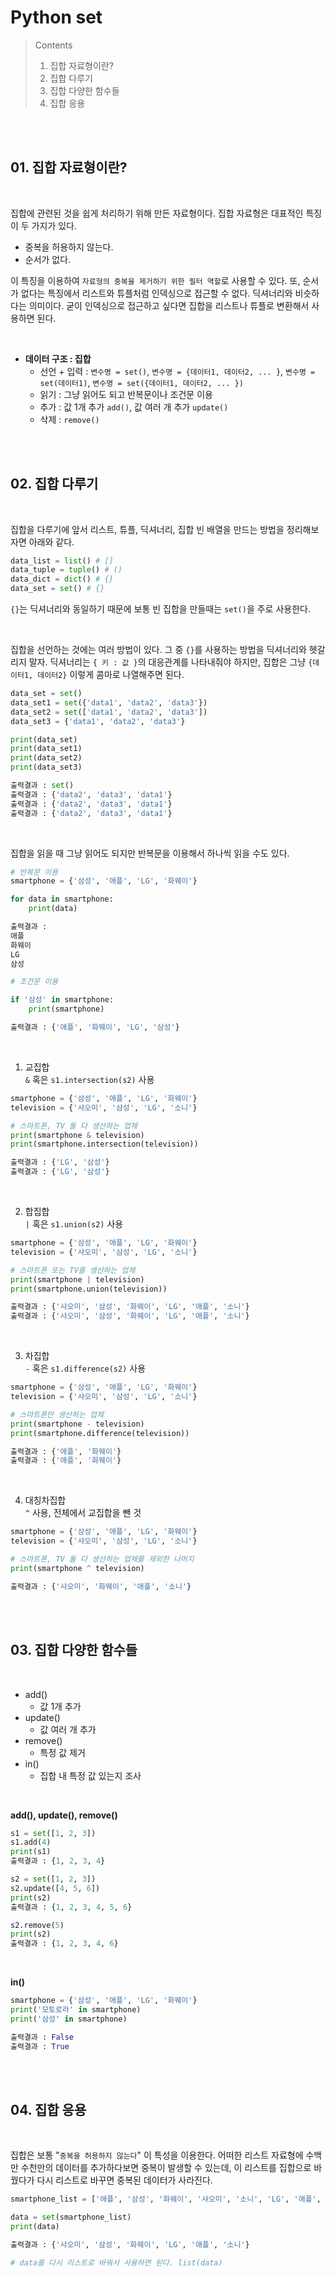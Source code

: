 # Python set

> Contents <br>
>   01. 집합 자료형이란?
>   02. 집합 다루기
>   03. 집합 다양한 함수들
>   04. 집합 응용

<br><br>

## 01. 집합 자료형이란?

<br>

집합에 관련된 것을 쉽게 처리하기 위해 만든 자료형이다. 집합 자료형은 대표적인 특징이 두 가지가 있다.

- 중복을 허용하지 않는다.
- 순서가 없다.

이 특징을 이용하여 `자료형의 중복을 제거하기 위한 필터 역할`로 사용할 수 있다. 또, 순서가 없다는 특징에서 리스트와 튜플처럼 인덱싱으로 접근할 수 없다. 딕셔너리와 비슷하다는 의미이다. 굳이 인덱싱으로 접근하고 싶다면 집합을 리스트나 튜플로 변환해서 사용하면 된다.

<br>

- **데이터 구조 : 집합**
    - 선언 + 입력 : `변수명 = set()`, `변수명 = {데이터1, 데이터2, ... }`, `변수명 = set(데이터1)`, `변수명 = set({데이터1, 데이터2, ... })`
    - 읽기 : 그냥 읽어도 되고 반복문이나 조건문 이용
    - 추가 : 값 1개 추가 `add()`, 값 여러 개 추가 `update()`
    - 삭제 : `remove()`

<br><br>

## 02. 집합 다루기

<br>

집합을 다루기에 앞서 리스트, 튜플, 딕셔너리, 집합 빈 배열을 만드는 방법을 정리해보자면 아래와 같다.

```python
data_list = list() # []
data_tuple = tuple() # ()
data_dict = dict() # {}
data_set = set() # {}
```

`{}`는 딕셔너리와 동일하기 때문에 보통 빈 집합을 만들때는 `set()`을 주로 사용한다.

<br>

집합을 선언하는 것에는 여러 방법이 있다. 그 중 `{}`를 사용하는 방법을 딕셔너리와 헷갈리지 말자. 딕셔너리는 `{ 키 : 값 }`의 대응관계를 나타내줘야 하지만, 집합은 그냥 `{데이터1, 데이터2}` 이렇게 콤마로 나열해주면 된다.

```python
data_set = set()
data_set1 = set({'data1', 'data2', 'data3'})
data_set2 = set(['data1', 'data2', 'data3'])
data_set3 = {'data1', 'data2', 'data3'}

print(data_set)
print(data_set1)
print(data_set2)
print(data_set3)

출력결과 : set()
출력결과 : {'data2', 'data3', 'data1'}
출력결과 : {'data2', 'data3', 'data1'}
출력결과 : {'data2', 'data3', 'data1'}
```

<br>

집합을 읽을 때 그냥 읽어도 되지만 반복문을 이용해서 하나씩 읽을 수도 있다.
```python
# 반복문 이용
smartphone = {'삼성', '애플', 'LG', '화웨이'}

for data in smartphone:
    print(data)

출력결과 : 
애플
화웨이
LG
삼성

# 조건문 이용

if '삼성' in smartphone:
    print(smartphone)

출력결과 : {'애플', '화웨이', 'LG', '삼성'}
```

<br>

1. 교집합 <br>
   `&` 혹은 `s1.intersection(s2)` 사용
   
```python
smartphone = {'삼성', '애플', 'LG', '화웨이'}
television = {'샤오미', '삼성', 'LG', '소니'}

# 스마트폰, TV 둘 다 생산하는 업체
print(smartphone & television)
print(smartphone.intersection(television))

출력결과 : {'LG', '삼성'}
출력결과 : {'LG', '삼성'}
```

<br>

2. 합집합 <br>
   `|` 혹은 `s1.union(s2)` 사용
   
```python
smartphone = {'삼성', '애플', 'LG', '화웨이'}
television = {'샤오미', '삼성', 'LG', '소니'}

# 스마트폰 또는 TV를 생산하는 업체
print(smartphone | television)
print(smartphone.union(television))

출력결과 : {'샤오미', '삼성', '화웨이', 'LG', '애플', '소니'}
출력결과 : {'샤오미', '삼성', '화웨이', 'LG', '애플', '소니'}
```

<br>

3. 차집합 <br>
   `-` 혹은 `s1.difference(s2)` 사용
   
```python
smartphone = {'삼성', '애플', 'LG', '화웨이'}
television = {'샤오미', '삼성', 'LG', '소니'}

# 스마트폰만 생산하는 업체
print(smartphone - television)
print(smartphone.difference(television))

출력결과 : {'애플', '화웨이'}
출력결과 : {'애플', '화웨이'}
```

<br>

4. 대칭차집합 <br>
    `^` 사용, 전체에서 교집합을 뺀 것

```python
smartphone = {'삼성', '애플', 'LG', '화웨이'}
television = {'샤오미', '삼성', 'LG', '소니'}

# 스마트폰, TV 둘 다 생산하는 업체를 제외한 나머지
print(smartphone ^ television)

출력결과 : {'샤오미', '화웨이', '애플', '소니'}
```

<br><br>

## 03. 집합 다양한 함수들

<br>

- add()
    - 값 1개 추가
- update()
    - 값 여러 개 추가
- remove()
    - 특정 값 제거
- in()
    - 집합 내 특정 값 있는지 조사

<br>

**add(), update(), remove()**
```python
s1 = set([1, 2, 3])
s1.add(4)
print(s1)
출력결과 : {1, 2, 3, 4}

s2 = set([1, 2, 3])
s2.update([4, 5, 6])
print(s2)
출력결과 : {1, 2, 3, 4, 5, 6}

s2.remove(5)
print(s2)
출력결과 : {1, 2, 3, 4, 6}
```

<br>

**in()**
```python
smartphone = {'삼성', '애플', 'LG', '화웨이'}
print('모토로라' in smartphone)
print('삼성' in smartphone)

출력결과 : False
출력결과 : True
```

<br><br>

## 04. 집합 응용

<br>

집합은 보통 "`중복을 허용하지 않는다`" 이 특성을 이용한다. 어떠한 리스트 자료형에 수백만 수천만의 데이터를 추가하다보면 중복이 발생할 수 있는데, 이 리스트를 집합으로 바꿨다가 다시 리스트로 바꾸면 중복된 데이터가 사라진다.

```python
smartphone_list = ['애플', '삼성', '화웨이', '샤오미', '소니', 'LG', '애플', '삼성', '화웨이', '샤오미', '소니', 'LG', '애플', '삼성', '화웨이', '샤오미', '소니', 'LG', '애플', '삼성', '화웨이', '샤오미', '소니', 'LG', ]

data = set(smartphone_list)
print(data)

출력결과 : {'샤오미', '삼성', '화웨이', 'LG', '애플', '소니'}

# data를 다시 리스트로 바꿔서 사용하면 된다. list(data)
```